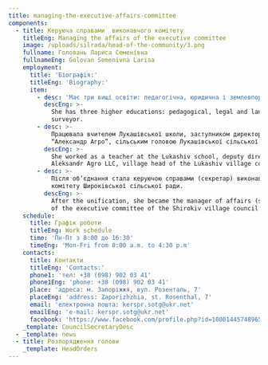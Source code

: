 ```yaml
---
title: managing-the-executive-affairs-committee
components:
  - title: Керуюча справами  виконавчого комітету
    titleEng: Managing the affairs of the executive committee
    image: /uploads/silrada/head-of-the-community/3.png
    fullname: Головань Лариса Семенівна
    fullnameEng: Golovan Semenivna Larisa
    employment:
      title: 'Біографія:'
      titleEng: 'Biography:'
      item:
        - desc: 'Має три вищі освіти: педагогічна, юридична і землевпорядник. '
          descEng: >-
            She has three higher educations: pedagogical, legal and land
            surveyor.
        - desc: >-
            Працювала вчителем Лукашівської школи, заступником директора ТОВ
            “Александр Агро”, сільським головою Лукашівської сільської ради.
          descEng: >-
            She worked as a teacher at the Lukashiv school, deputy director of
            Aleksandr Agro LLC, village head of the Lukashiv village council.
        - desc: >-
            Після об’єднання стала керуючою справами (секретар) виконавчого
            комітету Широківської сільської ради.
          descEng: >-
            After the unification, she became the manager of affairs (secretary)
            of the executive committee of the Shirokiv village council.
    schedule:
      title: Графік роботи
      titleEng: Work schedule
      time: 'Пн-Пт з 8:00 до 16:30'
      timeEng: 'Mon-Fri from 8:00 a.m. to 4:30 p.m'
    contacts:
      title: Контакти
      titleEng: 'Contacts:'
      phone1: 'тел: +38 (098) 902 03 41'
      phone1Eng: 'phone: +38 (098) 902 03 41'
      place: 'адреса: м. Запоріжжя, вул. Розенталь, 7'
      placeEng: 'address: Zaporizhzhia, st. Rosenthal, 7'
      email: 'електронна пошта: kerspr.sotg@ukr.net'
      emailEng: 'e-mail: kerspr.sotg@ukr.net'
      facebook: 'https://www.facebook.com/profile.php?id=100014457489658'
    _template: CouncilSecretaryDesc
  - _template: news
  - title: Розпорядження голови
    _template: HeadOrders
---
```


